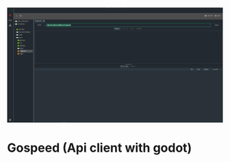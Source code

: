 ![Gospeed a api testing and managment platform made with godot engine](./screenshots/1.jpg)

# Gospeed (Api client with godot)

<!-- JSON Configuration File is a plugin for Godot that aims to aid reading user input via a JSON file. Using a JSON file as a way to configure your Godot application would allow your users to share configuration files. Minecraft is a remarkable example that uses JSON files to configure certain aspects of the game, such as block models.

The definition of JSON Schemas inspired this plugin. However, instead of using a JSON file to define the structure of a JSON, it takes a coding approach. This approach has the advantage of allowing more features.

## Code example

When using this plugin, you would be able to set up a configuration file with code like this:
![Code example](./doc/images/code_example.png)
This code would verify that this JSON file is valid:
![Valid JSON](./doc/images/valid_json.png)
And it would also detect multiple errors in this JSON file with a single validation process:
![Incorrect JSON](./doc/images/incorrect_json.png)
Please, check the [documentation](./doc/README.md) to learn how to set up your own JSON configuration file.

## Features

This plugin would offer you:
- Twelve different types of properties:
    - Booleans
    - Real numbers
    - Integers
    - Percentages
    - Strings
    - Enums
    - Arrays
    - Colors
    - Objects
    - Files
    - JSON Configuration Files
    - Images
- The ability to detect multiple errors and warnings with a single call to the validation process.
- A representation of the errors and warnings with dictionaries to allow customization of the messages.
- The execution of code during the validation process to transform the data or to create custom tests.

## Contributing

If you want to contribute with a new kind of property or a new feature, please consider also contributing to the [documentation](./doc/README.md) or adding new tests to the [repository of tests](https://github.com/98teg/JSONConfigFileTests) for this plugin. -->
